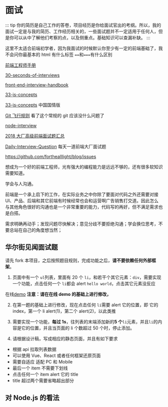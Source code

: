 # 面试

>

::: tip
你的简历是自己工作的答卷，项目经历是你给面试官出的考纲。所以，我的面试一定是与我的简历、工作经历相关的，一些面试题并不一定适用于任何人，但是你可以从中了解他们考察的点，以及侧重点。基础知识可以查漏补缺。
:::

这里不太适合前端初学者，因为我面试的时候默认你至少有一定的前端基础了，我不会问你最基本的 html 有什么标签 `==`和`===`有什么区别

[前端工程师手册](https://leohxj.gitbooks.io/front-end-database/content/html-and-css-basic/index.html)

[30-seconds-of-interviews](https://github.com/fejes713/30-seconds-of-interviews)

[front-end-interview-handbook](https://github.com/yangshun/front-end-interview-handbook)

[33-js-concepts](https://github.com/leonardomso/33-js-concepts)

[33-js-concepts](https://github.com/stephentian/33-js-concepts) 中国国情版

[Git 飞行规则](https://github.com/k88hudson/git-flight-rules/blob/master/README_zh-CN.md) 看了这个常规的 git 应该没什么问题了

[node-interview](https://github.com/ElemeFE/node-interview/tree/master/sections/zh-cn)

[2018 大厂高级前端面试题汇总](https://github.com/yygmind/blog/issues/5)

[Daily-Interview-Question](https://github.com/Advanced-Frontend/Daily-Interview-Question) 每天一道前端大厂面试题

https://github.com/forthealllight/blog/issues

想成为一个好的前端工程师，光有强大的编程能力是远远不够的，还有很多软知识需要知道。

学会与人沟通。

前端是一个承上启下的工作，在实际业务之中你除了要面对代码之外还需要对接 UI、产品、后端和其它前端有时候经常也会和运营啊广告销售打交道。因此怎么与其他角色很好的沟通也是一个非常重要的能力，代码写的再好，但不满足需求也是白搭。

需求明确再动手；发现问题尽快解决；意见分歧不要拒绝沟通；学会换位思考，不要总站在自己的角度想当然；

## 华尔街见闻面试题

请先 fork 本项目，之后按照题目规则，完成功能之后，**请不要依赖任何外部框架**。

1. 页面中有一个 `ul`列表，里面有 20 个 `li`，和若干个其它元素：`div`，需要实现一个功能，点击任何一个 `li`都会 alert `hello world`，点击其它元素没反应

在线[demo](https://jsbin.com/mumerahojo/1/edit?html,js,output) **注意：请在在线 demo 的基础上进行修改，**

2. 在第一题的基础上进行修改，现在点击任何 `li`需要 alert 它的位置，即 它的 index，第一个 li alert(1)，第二个 alert(2)，以此类推

3. 需要实现一个功能，**每过 1s**，往列表的末端添加新的**5 个**`li`元素，并且`li`的内容是它的位置，并且当页面的 li 个数超过 50 个时，停止添加。

4. 请根据设计稿，写成相应的静态页面，并且有如下要求

- 根据 api 拉取列表数据
- 可以使用 Vue、React 或者任何框架还原页面
- 需要自适应 适配 PC 和 Mobile
- 最后一个 item 不需要下划线
- 点击任何一个 item alert 它的 title
- title 超过两个需要省略超出部分

## 对 Node.js 的看法
